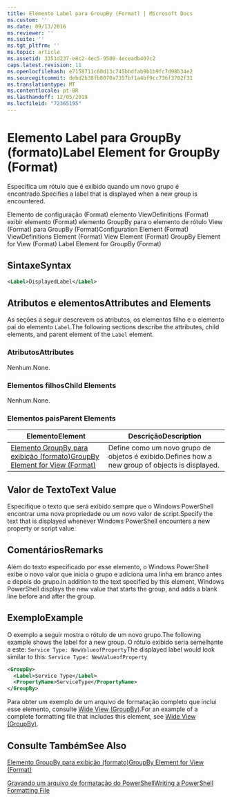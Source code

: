 ```yaml
---
title: Elemento Label para GroupBy (Format) | Microsoft Docs
ms.custom: ''
ms.date: 09/13/2016
ms.reviewer: ''
ms.suite: ''
ms.tgt_pltfrm: ''
ms.topic: article
ms.assetid: 3351d237-e8c2-4ec5-9500-4eceadb407c2
caps.latest.revision: 11
ms.openlocfilehash: e7158711c60d13c745bbdfab9b1b9fc7d98b34e2
ms.sourcegitcommit: debd2b38fb8070a7357bf1a4bf9cc736f3702f31
ms.translationtype: MT
ms.contentlocale: pt-BR
ms.lasthandoff: 12/05/2019
ms.locfileid: "72365195"
---
```

# <a name="label-element-for-groupby-format"></a><span data-ttu-id="b4923-102">Elemento Label para GroupBy (formato)</span><span class="sxs-lookup"><span data-stu-id="b4923-102">Label Element for GroupBy (Format)</span></span>

<span data-ttu-id="b4923-103">Especifica um rótulo que é exibido quando um novo grupo é encontrado.</span><span class="sxs-lookup"><span data-stu-id="b4923-103">Specifies a label that is displayed when a new group is encountered.</span></span>

<span data-ttu-id="b4923-104">Elemento de configuração (Format) elemento ViewDefinitions (Format) exibir elemento (Format) elemento GroupBy para o elemento de rótulo View (Format) para GroupBy (Format)</span><span class="sxs-lookup"><span data-stu-id="b4923-104">Configuration Element (Format) ViewDefinitions Element (Format) View Element (Format) GroupBy Element for View (Format) Label Element for GroupBy (Format)</span></span>

## <a name="syntax"></a><span data-ttu-id="b4923-105">Sintaxe</span><span class="sxs-lookup"><span data-stu-id="b4923-105">Syntax</span></span>

```xml
<Label>DisplayedLabel</Label>
```

## <a name="attributes-and-elements"></a><span data-ttu-id="b4923-106">Atributos e elementos</span><span class="sxs-lookup"><span data-stu-id="b4923-106">Attributes and Elements</span></span>

<span data-ttu-id="b4923-107">As seções a seguir descrevem os atributos, os elementos filho e o elemento pai do elemento `Label`.</span><span class="sxs-lookup"><span data-stu-id="b4923-107">The following sections describe the attributes, child elements, and parent element of the `Label` element.</span></span>

### <a name="attributes"></a><span data-ttu-id="b4923-108">Atributos</span><span class="sxs-lookup"><span data-stu-id="b4923-108">Attributes</span></span>

<span data-ttu-id="b4923-109">Nenhum.</span><span class="sxs-lookup"><span data-stu-id="b4923-109">None.</span></span>

### <a name="child-elements"></a><span data-ttu-id="b4923-110">Elementos filhos</span><span class="sxs-lookup"><span data-stu-id="b4923-110">Child Elements</span></span>

<span data-ttu-id="b4923-111">Nenhum.</span><span class="sxs-lookup"><span data-stu-id="b4923-111">None.</span></span>

### <a name="parent-elements"></a><span data-ttu-id="b4923-112">Elementos pais</span><span class="sxs-lookup"><span data-stu-id="b4923-112">Parent Elements</span></span>

|<span data-ttu-id="b4923-113">Elemento</span><span class="sxs-lookup"><span data-stu-id="b4923-113">Element</span></span>|<span data-ttu-id="b4923-114">Descrição</span><span class="sxs-lookup"><span data-stu-id="b4923-114">Description</span></span>|
|-------------|-----------------|
|[<span data-ttu-id="b4923-115">Elemento GroupBy para exibição (formato)</span><span class="sxs-lookup"><span data-stu-id="b4923-115">GroupBy Element for View (Format)</span></span>](./groupby-element-for-view-format.md)|<span data-ttu-id="b4923-116">Define como um novo grupo de objetos é exibido.</span><span class="sxs-lookup"><span data-stu-id="b4923-116">Defines how a new group of objects is displayed.</span></span>|

## <a name="text-value"></a><span data-ttu-id="b4923-117">Valor de Texto</span><span class="sxs-lookup"><span data-stu-id="b4923-117">Text Value</span></span>

<span data-ttu-id="b4923-118">Especifique o texto que será exibido sempre que o Windows PowerShell encontrar uma nova propriedade ou um novo valor de script.</span><span class="sxs-lookup"><span data-stu-id="b4923-118">Specify the text that is displayed whenever Windows PowerShell encounters a new property or script value.</span></span>

## <a name="remarks"></a><span data-ttu-id="b4923-119">Comentários</span><span class="sxs-lookup"><span data-stu-id="b4923-119">Remarks</span></span>

<span data-ttu-id="b4923-120">Além do texto especificado por esse elemento, o Windows PowerShell exibe o novo valor que inicia o grupo e adiciona uma linha em branco antes e depois do grupo.</span><span class="sxs-lookup"><span data-stu-id="b4923-120">In addition to the text specified by this element, Windows PowerShell displays the new value that starts the group, and adds a blank line before and after the group.</span></span>

## <a name="example"></a><span data-ttu-id="b4923-121">Exemplo</span><span class="sxs-lookup"><span data-stu-id="b4923-121">Example</span></span>

<span data-ttu-id="b4923-122">O exemplo a seguir mostra o rótulo de um novo grupo.</span><span class="sxs-lookup"><span data-stu-id="b4923-122">The following example shows the label for a new group.</span></span> <span data-ttu-id="b4923-123">O rótulo exibido seria semelhante a este: `Service Type: NewValueofProperty`</span><span class="sxs-lookup"><span data-stu-id="b4923-123">The displayed label would look similar to this: `Service Type: NewValueofProperty`</span></span>

```xml
<GroupBy>
  <Label>Service Type</Label>
  <PropertyName>ServiceType</PropertyName>
</GroupBy>

```

<span data-ttu-id="b4923-124">Para obter um exemplo de um arquivo de formatação completo que inclui esse elemento, consulte [Wide View (GroupBy)](./wide-view-groupby.md).</span><span class="sxs-lookup"><span data-stu-id="b4923-124">For an example of a complete formatting file that includes this element, see [Wide View (GroupBy)](./wide-view-groupby.md).</span></span>

## <a name="see-also"></a><span data-ttu-id="b4923-125">Consulte Também</span><span class="sxs-lookup"><span data-stu-id="b4923-125">See Also</span></span>

[<span data-ttu-id="b4923-126">Elemento GroupBy para exibição (formato)</span><span class="sxs-lookup"><span data-stu-id="b4923-126">GroupBy Element for View (Format)</span></span>](./groupby-element-for-view-format.md)

[<span data-ttu-id="b4923-127">Gravando um arquivo de formatação do PowerShell</span><span class="sxs-lookup"><span data-stu-id="b4923-127">Writing a PowerShell Formatting File</span></span>](./writing-a-powershell-formatting-file.md)
